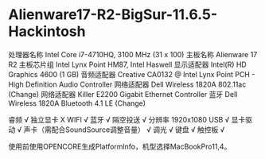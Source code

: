 # Alienware17-R2-BigSur-11.6.5-Hackintosh

处理器名称  	Intel Core i7-4710HQ, 3100 MHz (31 x 100)
主板名称  	 Alienware 17 R2
主板芯片组  	Intel Lynx Point HM87, Intel Haswell
显示适配器  	Intel(R) HD Graphics 4600 (1 GB)
音频适配器  	Creative CA0132 @ Intel Lynx Point PCH - High Definition Audio Controller
网络适配器  	Dell Wireless 1820A 802.11ac (Change)
网络适配器  	Killer E2200 Gigabit Ethernet Controller
蓝牙        Dell Wireless 1820A Bluetooth 4.1 LE (Change)

睿频                               √
独立显卡                            X
WIFI                              √
蓝牙                               √
隔空投送                            √
分辨率                             1920x1080
USB                               √
显卡驱动                            √
声卡（需配合SoundSource调整音量）     √
调光                               √
键盘                               √
触控板                             √


使用前使用OPENCORE生成Platformlnfo，机型选择MacBookPro11,4。
